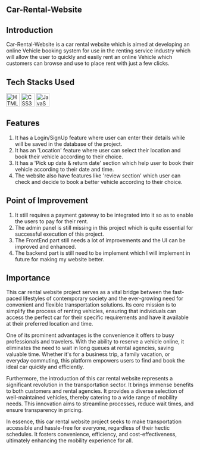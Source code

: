 ## Car-Rental-Website

## Introduction
Car-Rental-Website is a car rental website which is aimed at developing an online Vehicle booking system for use in the renting service industry which will allow the user to quickly and easily rent an online Vehicle which customers can browse and use to place rent with just a few clicks.

## Tech Stacks Used
<a href="https://developer.mozilla.org/en-US/docs/Glossary/HTML5" target="_blank" rel="noreferrer"><img src="https://raw.githubusercontent.com/danielcranney/readme-generator/main/public/icons/skills/html5-colored.svg" width="36" height="36" alt="HTML5" /></a>
<a href="https://www.w3.org/TR/CSS/#css" target="_blank" rel="noreferrer"><img src="https://raw.githubusercontent.com/danielcranney/readme-generator/main/public/icons/skills/css3-colored.svg" width="36" height="36" alt="CSS3" /></a>
<a href="https://developer.mozilla.org/en-US/docs/Web/JavaScript" target="_blank" rel="noreferrer"><img src="https://raw.githubusercontent.com/danielcranney/readme-generator/main/public/icons/skills/javascript-colored.svg" width="36" height="36" alt="JavaScript" /></a>

## Features
1. It has a Login/SignUp feature where user can enter their details while will be saved in the database of the project.
2. It has an 'Location' feature where user can select their location and book their vehicle according to their choice.
3. It has a 'Pick up date & return date' section which help user to book their vehicle according to their date and time.
4. The website also have features like 'review section' which user can check and decide to book a better vehicle according to their choice.

## Point of Improvement

1. It still requires a payment gateway to be integrated into it so as to enable the users to pay for their rent.
2. The admin panel is still missing in this project which is quite essential for successful execution of this project.
3. The FrontEnd part still needs a lot of improvements and the UI can be improved and enhanced.
4. The backend part is still need to be implement which I will implement in future for making my website better.

## Importance 
This car rental website project serves as a vital bridge between the fast-paced lifestyles of contemporary society and the ever-growing need for convenient and flexible transportation solutions. Its core mission is to simplify the process of renting vehicles, ensuring that individuals can access the perfect car for their specific requirements and have it available at their preferred location and time.

One of its prominent advantages is the convenience it offers to busy professionals and travelers. With the ability to reserve a vehicle online, it eliminates the need to wait in long queues at rental agencies, saving valuable time. Whether it's for a business trip, a family vacation, or everyday commuting, this platform empowers users to find and book the ideal car quickly and efficiently.

Furthermore, the introduction of this car rental website represents a significant revolution in the transportation sector. It brings immense benefits to both customers and rental agencies. It provides a diverse selection of well-maintained vehicles, thereby catering to a wide range of mobility needs. This innovation aims to streamline processes, reduce wait times, and ensure transparency in pricing.

In essence, this car rental website project seeks to make transportation accessible and hassle-free for everyone, regardless of their hectic schedules. It fosters convenience, efficiency, and cost-effectiveness, ultimately enhancing the mobility experience for all.

